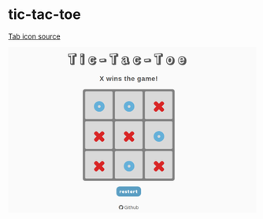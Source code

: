 # tic-tac-toe

<a href="https://www.flaticon.com/free-icons/tic-tac-toe" title="tic tac toe icons">Tab icon source</a>

<img src="./images/demo.png">